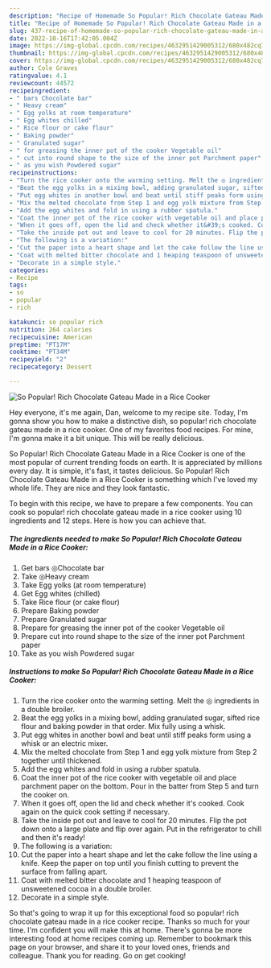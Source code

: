 ```yaml
---
description: "Recipe of Homemade So Popular! Rich Chocolate Gateau Made in a Rice Cooker"
title: "Recipe of Homemade So Popular! Rich Chocolate Gateau Made in a Rice Cooker"
slug: 437-recipe-of-homemade-so-popular-rich-chocolate-gateau-made-in-a-rice-cooker
date: 2022-10-16T17:42:05.004Z
image: https://img-global.cpcdn.com/recipes/4632951429005312/680x482cq70/so-popular-rich-chocolate-gateau-made-in-a-rice-cooker-recipe-main-photo.jpg
thumbnail: https://img-global.cpcdn.com/recipes/4632951429005312/680x482cq70/so-popular-rich-chocolate-gateau-made-in-a-rice-cooker-recipe-main-photo.jpg
cover: https://img-global.cpcdn.com/recipes/4632951429005312/680x482cq70/so-popular-rich-chocolate-gateau-made-in-a-rice-cooker-recipe-main-photo.jpg
author: Cole Graves
ratingvalue: 4.1
reviewcount: 44572
recipeingredient:
- " bars Chocolate bar"
- " Heavy cream"
- " Egg yolks at room temperature"
- " Egg whites chilled"
- " Rice flour or cake flour"
- " Baking powder"
- " Granulated sugar"
- " for greasing the inner pot of the cooker Vegetable oil"
- " cut into round shape to the size of the inner pot Parchment paper"
- " as you wish Powdered sugar"
recipeinstructions:
- "Turn the rice cooker onto the warming setting. Melt the ◎ ingredients in a double broiler."
- "Beat the egg yolks in a mixing bowl, adding granulated sugar, sifted rice flour and baking powder in that order. Mix fully using a whisk."
- "Put egg whites in another bowl and beat until stiff peaks form using a whisk or an electric mixer."
- "Mix the melted chocolate from Step 1 and egg yolk mixture from Step 2 together until thickened."
- "Add the egg whites and fold in using a rubber spatula."
- "Coat the inner pot of the rice cooker with vegetable oil and place parchment paper on the bottom. Pour in the batter from Step 5 and turn the cooker on."
- "When it goes off, open the lid and check whether it&#39;s cooked. Cook again on the quick cook setting if necessary."
- "Take the inside pot out and leave to cool for 20 minutes. Flip the pot down onto a large plate and flip over again. Put in the refrigerator to chill and then it&#39;s ready!"
- "The following is a variation:"
- "Cut the paper into a heart shape and let the cake follow the line using a knife. Keep the paper on top until you finish cutting to prevent the surface from falling apart."
- "Coat with melted bitter chocolate and 1 heaping teaspoon of unsweetened cocoa in a double broiler."
- "Decorate in a simple style."
categories:
- Recipe
tags:
- so
- popular
- rich

katakunci: so popular rich 
nutrition: 264 calories
recipecuisine: American
preptime: "PT17M"
cooktime: "PT34M"
recipeyield: "2"
recipecategory: Dessert

---
```



![So Popular! Rich Chocolate Gateau Made in a Rice Cooker](https://img-global.cpcdn.com/recipes/4632951429005312/680x482cq70/so-popular-rich-chocolate-gateau-made-in-a-rice-cooker-recipe-main-photo.jpg)

Hey everyone, it's me again, Dan, welcome to my recipe site. Today, I'm gonna show you how to make a distinctive dish, so popular! rich chocolate gateau made in a rice cooker. One of my favorites food recipes. For mine, I'm gonna make it a bit unique. This will be really delicious.

So Popular! Rich Chocolate Gateau Made in a Rice Cooker is one of the most popular of current trending foods on earth. It is appreciated by millions every day. It is simple, it's fast, it tastes delicious. So Popular! Rich Chocolate Gateau Made in a Rice Cooker is something which I've loved my whole life. They are nice and they look fantastic.




To begin with this recipe, we have to prepare a few components. You can cook so popular! rich chocolate gateau made in a rice cooker using 10 ingredients and 12 steps. Here is how you can achieve that.

<!--inarticleads1-->

##### The ingredients needed to make So Popular! Rich Chocolate Gateau Made in a Rice Cooker:

1. Get  bars ◎Chocolate bar
1. Take  ◎Heavy cream
1. Take  Egg yolks (at room temperature)
1. Get  Egg whites (chilled)
1. Take  Rice flour (or cake flour)
1. Prepare  Baking powder
1. Prepare  Granulated sugar
1. Prepare  for greasing the inner pot of the cooker Vegetable oil
1. Prepare  cut into round shape to the size of the inner pot Parchment paper
1. Take  as you wish Powdered sugar




<!--inarticleads2-->

##### Instructions to make So Popular! Rich Chocolate Gateau Made in a Rice Cooker:

1. Turn the rice cooker onto the warming setting. Melt the ◎ ingredients in a double broiler.
1. Beat the egg yolks in a mixing bowl, adding granulated sugar, sifted rice flour and baking powder in that order. Mix fully using a whisk.
1. Put egg whites in another bowl and beat until stiff peaks form using a whisk or an electric mixer.
1. Mix the melted chocolate from Step 1 and egg yolk mixture from Step 2 together until thickened.
1. Add the egg whites and fold in using a rubber spatula.
1. Coat the inner pot of the rice cooker with vegetable oil and place parchment paper on the bottom. Pour in the batter from Step 5 and turn the cooker on.
1. When it goes off, open the lid and check whether it&#39;s cooked. Cook again on the quick cook setting if necessary.
1. Take the inside pot out and leave to cool for 20 minutes. Flip the pot down onto a large plate and flip over again. Put in the refrigerator to chill and then it&#39;s ready!
1. The following is a variation:
1. Cut the paper into a heart shape and let the cake follow the line using a knife. Keep the paper on top until you finish cutting to prevent the surface from falling apart.
1. Coat with melted bitter chocolate and 1 heaping teaspoon of unsweetened cocoa in a double broiler.
1. Decorate in a simple style.




So that's going to wrap it up for this exceptional food so popular! rich chocolate gateau made in a rice cooker recipe. Thanks so much for your time. I'm confident you will make this at home. There's gonna be more interesting food at home recipes coming up. Remember to bookmark this page on your browser, and share it to your loved ones, friends and colleague. Thank you for reading. Go on get cooking!
